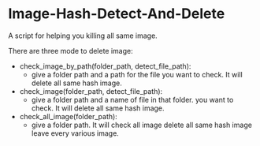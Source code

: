 # Image-Hash-Detect-And-Delete
A script for helping you killing all same image.

There are three mode to delete image:

* check_image_by_path(folder_path, detect_file_path):
  * give a folder path and a path for the file you want to check. It will delete all same hash image.
* check_image(folder_path, detect_file_path):
  * give a folder path and a name of file in that folder. you want to check. It will delete all same hash image.
* check_all_image(folder_path):
  * give a folder path. It will check all image delete all same hash image leave every various image.
